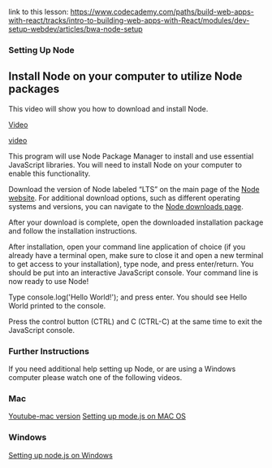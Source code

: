 link to this lesson:
https://www.codecademy.com/paths/build-web-apps-with-react/tracks/intro-to-building-web-apps-with-React/modules/dev-setup-webdev/articles/bwa-node-setup

### Setting Up Node

## Install Node on your computer to utilize Node packages

This video will show you how to download and install Node.

[Video](./nodejs.mp4)

[video](https://content.codecademy.com/articles/nodejs/nodejs.mp4)

This program will use Node Package Manager to install and use essential JavaScript libraries. You will need to install Node on your computer to enable this functionality.

Download the version of Node labeled “LTS” on the main page of the [Node website](https://nodejs.org/en/). For additional download options, such as different operating systems and versions, you can navigate to the [Node downloads page](https://nodejs.org/en/download/package-manager).

After your download is complete, open the downloaded installation package and follow the installation instructions.

After installation, open your command line application of choice (if you already have a terminal open, make sure to close it and open a new terminal to get access to your installation), type node, and press enter/return. You should be put into an interactive JavaScript console. Your command line is now ready to use Node!

Type console.log('Hello World!'); and press enter. You should see Hello World printed to the console.

Press the control button (CTRL) and C (CTRL-C) at the same time to exit the JavaScript console.

### Further Instructions
If you need additional help setting up Node, or are using a Windows computer please watch one of the following videos.

### Mac

[Youtube-mac version](https://youtu.be/uDlvILzTdh0)
[Setting up mode.js on MAC OS](https://www.youtube.com/watch?v=uDlvILzTdh0)

### Windows

[Setting up node.js on Windows](https://www.youtube.com/watch?v=gbtsq3ICMBM)

